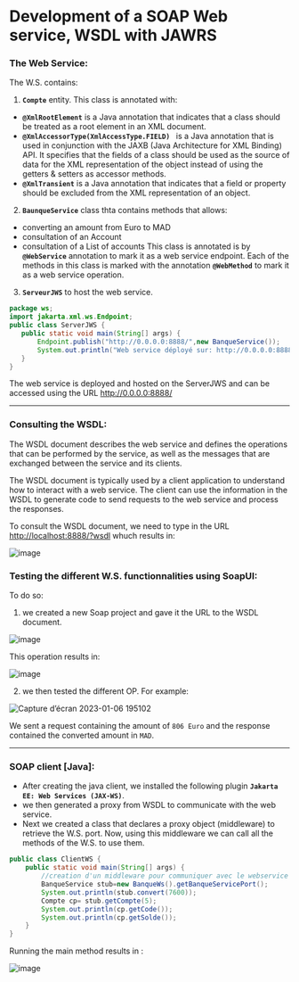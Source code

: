 # Development of a SOAP Web service, WSDL with JAWRS

### The Web Service:
The W.S. contains:

1. **`Compte`** entity. This class is annotated with:
 -  **`@XmlRootElement`** is a Java annotation that indicates that a class should be treated as a root element in an XML document.
 -  **`@XmlAccessorType(XmlAccessType.FIELD) `** is a Java annotation that is used in conjunction with the JAXB (Java Architecture for XML Binding) API. It specifies that the fields of a class should be used as the source of data for the XML representation of the object instead of using the getters & setters as accessor methods.
 -  **`@XmlTransient`** is a Java annotation that indicates that a field or property should be excluded from the XML representation of an object.
 
2. **`BaunqueService`** class thta contains methods that allows:
 - converting an amount from Euro to MAD
 - consultation of an Account
 - consultation of a List of accounts
 This class is annotated is by **`@WebService`** annotation to mark it as a web service endpoint.
 Each of the methods in this class is marked with the annotation **`@WebMethod`** to mark it as a web service operation.
 
 3. **`ServeurJWS`** to host the web service.
 ```java 
 package ws;
import jakarta.xml.ws.Endpoint;
public class ServerJWS {
    public static void main(String[] args) {
        Endpoint.publish("http://0.0.0.0:8888/",new BanqueService());
        System.out.println("Web service déployé sur: http://0.0.0.0:8888/");
    }
}
 ```
The web service is deployed and hosted on the ServerJWS and can be accessed using the URL <http://0.0.0.0:8888/> 
 
---
### Consulting the WSDL:
The WSDL document describes the web service and defines the operations that can be performed by the service, as well as the messages that are exchanged between the service and its clients.

The WSDL document is typically used by a client application to understand how to interact with a web service. The client can use the information in the WSDL to generate code to send requests to the web service and process the responses.

To consult the WSDL document, we need to type in the URL <http://localhost:8888/?wsdl> whuch results in:

![image](https://user-images.githubusercontent.com/84817425/211078151-ac3f2aaa-9a13-4885-8588-5a66118f0b35.png)

### Testing the different W.S. functionnalities using SoapUI:

To do so:

1. we created a new Soap project and gave it the URL to the WSDL document.

![image](https://user-images.githubusercontent.com/84817425/211078758-f987166b-64d7-4260-849c-9785be4b531a.png)

This operation results in: 

![image](https://user-images.githubusercontent.com/84817425/211078940-a5a85262-1f64-4b64-a45b-85515cad0552.png)

2. we then tested the different OP. For example:

![Capture d’écran 2023-01-06 195102](https://user-images.githubusercontent.com/84817425/211079635-add01f95-58b9-4f9d-8334-1cabdc1a5ea1.png)

We sent a request containing the amount of `806 Euro` and the response contained the converted amount in `MAD`.

---
### SOAP client [Java]:
- After creating the java client, we installed the following plugin **`Jakarta EE: Web Services (JAX-WS)`**.
- we then generated a proxy from WSDL to communicate with the web service.
- Next we created a class that declares a proxy object (middleware) to retrieve the W.S. port.
Now, using this middleware we can call all the methods of the W.S. to use them.
```java
public class ClientWS {
    public static void main(String[] args) {
        //creation d'un middleware pour communiquer avec le webservice
        BanqueService stub=new BanqueWs().getBanqueServicePort();
        System.out.println(stub.convert(7600));
        Compte cp= stub.getCompte(5);
        System.out.println(cp.getCode());
        System.out.println(cp.getSolde());
    }
}
```
Running the main method results in :

![image](https://user-images.githubusercontent.com/84817425/211083045-eea4868a-1ace-4b40-9f57-1782e1fb487c.png)


